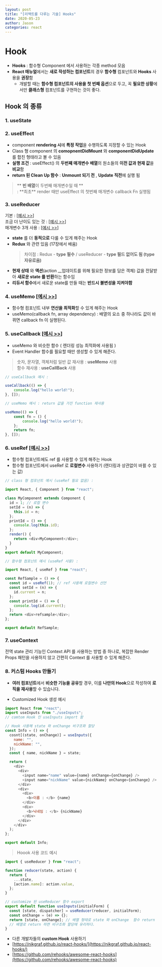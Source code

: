 ```yaml
---
layout: post
title: "[리액트를 다루는 기술] Hooks"
date: 2020-05-23
author: Jason
categories: react
---
```


# Hook

- **Hooks** : 함수형 Component 에서 사용하는 각종 method 모음
- **React 매뉴얼**에서는 **새로 작성하는 컴포넌트**의 경우 **함수형** 컴포넌트와 **Hooks** 사용을 **권장**함
  - 개발할 때는 **함수형 컴포넌트의 사용을 첫 번째 옵션**으로 두고, 꼭 **필요한 상황**에서만 **클래스형** 컴포넌트를 구현하는 것이 좋다.

## Hook 의 종류

### 1. useState

### 2. useEffect

- component **rendering 시**에 **특정 작업**을 수행하도록 지정할 수 있는 Hook
- Class 형 component 의 **comopnentDidMount** 와 **componentDidUpdate** 를 합친 형태라고 볼 수 있음
- **실행 조건** : useEffect() 의 **두번째 매개변수 배열**의 원소들의 **이전 값과 현재 값**을 **비교**함
- **return 된 Clean Up 함수** : **Unmount 되기 전** , **Update 직전**에 실행 됨

> \*\* **빈 배열**이 두번째 매개변수일 때 **  
> : **최초\*\* render 때만 useEffect 의 첫번째 매개변수 callback Fn 실행됨

### 3. useReducer

기본 : [[예시 >>](https://github.com/seong7/React_TIL/blob/master/08/hooks_tutorial/src/3.useReducer/Counter.js)]  
 조금 더 난이도 있는 것 : [[예시 >>](https://github.com/seong7/React_TIL/blob/master/08/hooks_tutorial/src/3.useReducer/InputReducer.js)]  
 매개변수 3개 사용 : [[예시 >>](https://github.com/seong7/react-todo-app/blob/master/src/App_useReducer.js#L38)]

- **state** 를 더 **동적으로** 다룰 수 있게 해주는 Hook
- **Redux** 와 관련 있음 (17장에서 배움)
  > 차이점 : Redux - **type 필수** / useReducer - **type 필드 없어도 됨 (type 자유로움)**
- **현재 상태** 와 **액션**(action \_\_업데이트를 위해 필요한 정보를 담은 객체) 값을 전달받아 **새로운 state 를 반환**하는 함수임
- **리듀서 함수**에서 새로운 state를 만들 때는 **반드시 불변성을 지켜야함**

### 4. useMemo [[예시 >>](https://github.com/seong7/React_TIL/blob/master/08/hooks_tutorial/src/4.useMemo/AverageMemo.js)]

- 함수형 컴포넌트 내부 **연산을 최적화**할 수 있게 해주는 Hook
- useMemo(callback fn, array dependency) : 배열의 요소 중 하나라도 값이 바뀌면 callback fn 이 실행된다.

### 5. useCallback [[예시 >>](https://github.com/seong7/React_TIL/blob/master/08/hooks_tutorial/src/5.useCallback/AverageCallback.js)]

- useMemo 와 비슷한 함수 ( 렌더링 성능 최적화에 사용됨 )
- Event Handler 함수를 필요할 때만 생성할 수 있게 해준다.

> 숫자, 문자열, 객체처럼 일반 값 재사용 : **useMemo** 사용  
> 함수 재사용 : **useCallBack** 사용

```javascript
// useCallback 예시 :

useCallback(() => {
    console.log("hello world!");
}, []);

// useMemo 예시 : return 값을 가진 function 재사용

useMemo(() => {
    const fn = () {
        console.log("hello world!");
    };
    return fn;
}, []);
```

### 6. useRef [[예시 >>](https://github.com/seong7/React_TIL/blob/master/08/hooks_tutorial/src/6.useRef/AverageRef.js)]

- 함수형 컴포넌트에도 ref 를 사용할 수 있게 해주는 Hook
- 함수형 컴포넌트에서 useRef 로 **로컬변수** 사용하기 (렌더링과 상관없이 바뀔 수 있는 값)

```javascript
// class 형 컴포넌트 예시 (useRef 필요 없음) :

import React, { Component } from "react";

class MyComponent extends Component {
  id = 1; // 로컬 변수
  setId = (n) => {
    this.id = n;
  };
  printId = () => {
    console.log(this.id);
  };
  render() {
    return <div>MyComponent</div>;
  }
}
export default MyComponent;

// 함수형 컴포넌트 예시 (useRef 사용) :

import React, { useRef } from "react";

const RefSample = () => {
  const id = useRef(1); // ref 사용해 로컬변수 선언
  const setId = (n) => {
    id.current = n;
  };
  const printId = () => {
    console.log(id.current);
  };
  return <div>refsample</div>;
};

export default RefSample;
```

### 7. useContext

전역 state 관리 기능인 Context API 를 사용하는 방법 중 하나로, 복잡한 Render Props 패턴을 사용하지 않고 간편히 Context 를 사용할 수 있게 해준다.

### 8. 커스텀 Hooks 만들기

- **여러 컴포넌트**에서 **비슷한 기능을 공유**할 경우, 이를 **나만의 Hook**으로 작성하여 **로직을 재사용**할 수 있습니다.

- Customized Hook 생성 예시

```javascript
import React from "react";
import useInputs from "./useInputs";
// comtom Hook 인 useInputs import 함

// Hook 사용해 state 와 onChange 비구조화 할당
const Info = () => {
  cosnt[(state, onChange)] = useInputs({
    name: "",
    nickName: "",
  });
  const { name, nickName } = state;

  return (
    <div>
      <div>
        <input name="name" value={name} onChange={onChange} />
        <input name="nickName" value={nickName} onChange={onChange} />
      </div>
      <div>
        <div>
          <b>이름 : </b> {name}
        </div>
        <div>
          <b>닉네임 : </b> {nickName}
        </div>
      </div>
    </div>
  );
};

export default Info;
```

> Hoook 사용 코드 예시

```javascript
import { useReducer } from "react";

function reducer(state, action) {
  return {
    ...state,
    [action.name]: action.value,
  };
}

// customize 된 useReducer 함수 export
export default function useInputs(initialForm) {
  const [state, dispatcher] = useReducer(reducer, initialForm);
  const onChange = (e) => {};
  return [state, onChange]; // 배열 형태로 state 와 onChange  함수 return
  // 배열로 return 하면 비구조화 할당에 유리하다.
}
```

- 다른 개발자들의 **custom Hook** 사용하기
- [https://nikgraf.github.io/react-hooks/](https://nikgraf.github.io/react-hooks/)
- [https://github.com/rehooks/awesome-react-hooks](https://github.com/rehooks/awesome-react-hooks)
